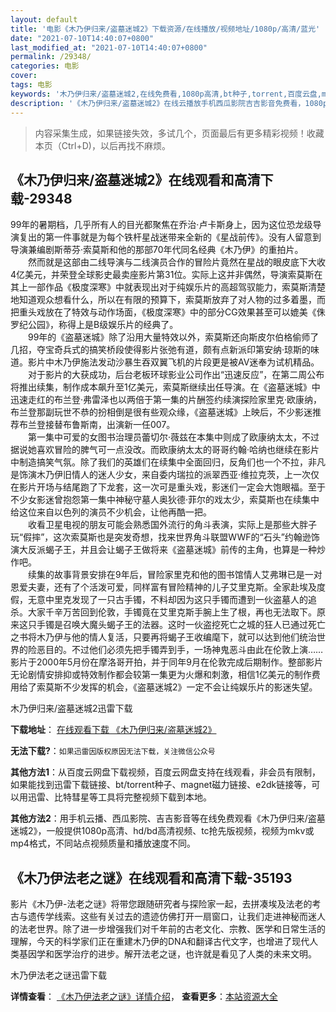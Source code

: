 ```yaml
---
layout: default
title: '电影《木乃伊归来/盗墓迷城2》下载资源/在线播放/视频地址/1080p/高清/蓝光'
date: "2021-07-10T14:40:07+0800"
last_modified_at: "2021-07-10T14:40:07+0800"
permalink: /29348/
categories: 电影
cover:
tags: 电影
keywords: '木乃伊归来/盗墓迷城2,在线免费看,1080p高清,bt种子,torrent,百度云盘,magnet,磁力链,迅雷下载资源'
description: '《木乃伊归来/盗墓迷城2》在线云播放手机西瓜影院吉吉影音免费看，1080p高清bd/hd未删减完整版和tc抢先枪版，mkv/mp4格式，附带bt/torrent种子、magnet/磁力链、百度云盘、网盘资源迅雷下载链接'
---
```


>内容采集生成，如果链接失效，多试几个，页面最后有更多精彩视频！收藏本页（Ctrl+D)，以后再找不麻烦。


## 《木乃伊归来/盗墓迷城2》在线观看和高清下载-29348

99年的暑期档，几乎所有人的目光都聚焦在乔治&middot;卢卡斯身上，因为这位恐龙级导演复出的第一件事就是为每个铁杆星战迷带来全新的《星战前传》。没有人留意到导演兼编剧斯蒂芬&middot;索莫斯和他的那部70年代同名经典《木乃伊》的重拍片。<br />　　然而就是这部由二线导演与二线演员合作的冒险片竟然在星战的眼皮底下大收4亿美元，并荣登全球影史最卖座影片第31位。实际上这并非偶然，导演索莫斯在其上一部作品《极度深寒》中就表现出对于纯娱乐片的高超驾驭能力，索莫斯清楚地知道观众想看什么，所以在有限的预算下，索莫斯放弃了对人物的过多着墨，而把重头戏放在了特效与动作场面，《极度深寒》中的部分CG效果甚至可以媲美《侏罗纪公园》，称得上是B级娱乐片的经典了。<br />　　99年的《盗墓迷城》除了沿用大量特效以外，索莫斯还向斯皮尔伯格偷师了几招，夺宝奇兵式的搞笑桥段使得影片张弛有道，颇有点新派印第安纳·琼斯的味道。影片中木乃伊施法发动沙暴生吞双翼飞机的片段更是被AV迷奉为试机精品。<br />　　对于影片的大获成功，后台老板环球影业公司作出“迅速反应&rdquo;，在第二周公布将推出续集，制作成本飙升至1亿美元，索莫斯继续出任导演。在《盗墓迷城》中迅速走红的布兰登&middot;弗雷泽也以两倍于第一集的片酬签约续演探险家里克&middot;欧康纳，布兰登那副玩世不恭的扮相倒是很有些观众缘，《盗墓迷城》上映后，不少影迷推荐布兰登接替布鲁斯南，出演新一任007。<br />　　第一集中可爱的女图书治理员蕾切尔·薇兹在本集中则成了欧康纳太太，不过据说她喜欢冒险的脾气可一点没改。而欧康纳太太的哥哥约翰&middot;哈纳也继续在影片中制造搞笑气氛。除了我们的英雄们在续集中全面回归，反角们也一个不拉，非凡是饰演木乃伊旧情人的迷人少女，来自委内瑞拉的派翠西亚·维拉克茨，上一次仅在影片开场与结尾跑了下龙套，这一次可是重头戏，影迷们一定会大饱眼福。至于不少女影迷曾抱怨第一集中神秘守墓人奥狄德·菲尔的戏太少，索莫斯也在续集中给这位来自以色列的演员不少机会，让他再酷一把。<br />　　收看卫星电视的朋友可能会熟悉国外流行的角斗表演，实际上是那些大胖子玩“假摔”，这次索莫斯也是突发奇想，找来世界角斗联盟WWF的&ldquo;石头”约翰逊饰演大反派蝎子王，并且会让蝎子王做将来《盗墓迷城》前传的主角，也算是一种炒作吧。<br />　　续集的故事背景安排在9年后，冒险家里克和他的图书馆情人艾弗琳已是一对恩爱夫妻，还有了个活泼可爱，同样富有冒险精神的儿子艾里克斯。全家赴埃及度假，无意中里克发现了一只古手镯，不料却因为这只手镯而遭到一伙盗墓人的追杀。大家千辛万苦回到伦敦，手镯竟在艾里克斯手腕上生了根，再也无法取下。原来这只手镯是召唤大魔头蝎子王的法器。这时一伙盗挖死亡之城的狂人已通过死亡之书将木乃伊与他的情人复活，只要再将蝎子王收编麾下，就可以达到他们统治世界的险恶目的。不过他们必须先把手镯弄到手，一场神鬼恶斗由此在伦敦上演……　　影片于2000年5月份在摩洛哥开拍，并于同年9月在伦敦完成后期制作。整部影片无论剧情安排抑或特效制作都会较第一集更为火爆和刺激，相信1亿美元的制作费用给了索莫斯不少发挥的机会，《盗墓迷城2》一定不会让纯娱乐片的影迷失望。


木乃伊归来/盗墓迷城2迅雷下载

**下载地址**： [在线观看下载 《木乃伊归来/盗墓迷城2》](https://www.993dy.com//vod-detail-id-19282.html) 


**无法下载?**：`如果迅雷因版权原因无法下载，关注微信公众号 `

**其他方法1**：从百度云网盘下载视频，百度云网盘支持在线观看，非会员有限制，如果能找到迅雷下载链接、bt/torrent种子、magnet磁力链接、e2dk链接等，可以用迅雷、比特彗星等工具将完整视频下载到本地。

**其他方法2**：用手机云播、西瓜影院、吉吉影音等在线免费观看《木乃伊归来/盗墓迷城2》，一般提供1080p高清、hd/bd高清视频、tc抢先版视频，视频为mkv或mp4格式，不同站点视频质量和播放速度不同。


## 《木乃伊法老之谜》在线观看和高清下载-35193

影片《木乃伊-法老之谜》将带您跟随研究者与探险家一起，去拼凑埃及法老的考古与遗传学线索。这些有关过去的遗迹仿佛打开一扇窗口，让我们走进神秘而迷人的法老世界。除了进一步增强我们对千年前的古老文化、宗教、医学和日常生活的理解，今天的科学家们正在重建木乃伊的DNA和翻译古代文字，也增进了现代人类基因学和医学治疗的进步。解开法老之谜，也许就是看见了人类的未来文明。


木乃伊法老之谜迅雷下载

**详情查看**： [《木乃伊法老之谜》详情介绍](/movie/35193/)， **查看更多**：[本站资源大全](/movie/t/all/)

